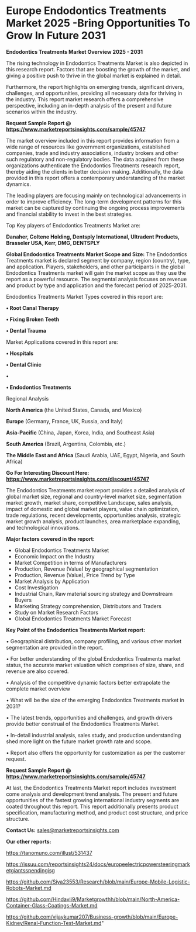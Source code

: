 # Europe Endodontics Treatments Market 2025 -Bring Opportunities To Grow In Future 2031

<Strong> Endodontics Treatments Market Overview 2025 - 2031</strong>

The rising technology in Endodontics Treatments Market is also depicted in this research report. Factors that are boosting the growth of the market, and giving a positive push to thrive in the global market is explained in detail.

Furthermore, the report highlights on emerging trends, significant drivers, challenges, and opportunities, providing all necessary data for thriving in the industry. This report market research offers a comprehensive perspective, including an in-depth analysis of the present and future scenarios within the industry.

<strong>Request Sample Report @ <a href=https://www.marketreportsinsights.com/sample/45747>https://www.marketreportsinsights.com/sample/45747</a></strong>

The market overview included in this report provides information from a wide range of resources like government organizations, established companies, trade and industry associations, industry brokers and other such regulatory and non-regulatory bodies. The data acquired from these organizations authenticate the Endodontics Treatments research report, thereby aiding the clients in better decision making. Additionally, the data provided in this report offers a contemporary understanding of the market dynamics.

The leading players are focusing mainly on technological advancements in order to improve efficiency. The long-term development patterns for this market can be captured by continuing the ongoing process improvements and financial stability to invest in the best strategies.

Top Key players of Endodontics Treatments Market are:

<strong>Danaher, Coltene Holding, Dentsply International, Ultradent Products, Brasseler USA, Kerr, DMG, DENTSPLY</strong>

<strong><b>Global Endodontics Treatments Market Scope and Size:</b></strong>
The Endodontics Treatments market is declared segment by company, region (country), type, and application. Players, stakeholders, and other participants in the global Endodontics Treatments market will gain the market scope as they use the report as a powerful resource. The segmental analysis focuses on revenue and product by type and application and the forecast period of 2025-2031.

Endodontics Treatments Market Types covered in this report are:

<strong>•  Root Canal Therapy

•  Fixing Broken Teeth

•  Dental Trauma</strong>

Market Applications covered in this report are:

<strong>•  Hospitals

•  Dental Clinic

•  

•  Endodontics Treatments</strong> 

Regional Analysis

<strong>North America</strong> (the United States, Canada, and Mexico)

<strong>Europe</strong> (Germany, France, UK, Russia, and Italy)

<strong>Asia-Pacific</strong> (China, Japan, Korea, India, and Southeast Asia)

<strong>South America</strong> (Brazil, Argentina, Colombia, etc.)

<strong>The Middle East and Africa</strong> (Saudi Arabia, UAE, Egypt, Nigeria, and South Africa)

<strong>Go For Interesting Discount Here: <a href=https://www.marketreportsinsights.com/discount/45747>https://www.marketreportsinsights.com/discount/45747</a></strong>

The Endodontics Treatments market report provides a detailed analysis of global market size, regional and country-level market size, segmentation market growth, market share, competitive Landscape, sales analysis, impact of domestic and global market players, value chain optimization, trade regulations, recent developments, opportunities analysis, strategic market growth analysis, product launches, area marketplace expanding, and technological innovations.

<strong><b>Major factors covered in the report:</b></strong>
<ul>
  <li>Global Endodontics Treatments Market </li>
  <li>Economic Impact on the Industry</li>
  <li>Market Competition in terms of Manufacturers</li>
  <li>Production, Revenue (Value) by geographical segmentation</li>
  <li>Production, Revenue (Value), Price Trend by Type</li>
  <li>Market Analysis by Application</li>
  <li>Cost Investigation</li>
  <li>Industrial Chain, Raw material sourcing strategy and Downstream Buyers</li>
  <li>Marketing Strategy comprehension, Distributors and Traders</li>
  <li>Study on Market Research Factors</li>
  <li>Global Endodontics Treatments Market Forecast</li>
</ul>

<strong><b>Key Point of the Endodontics Treatments Market report:</b></strong>

• Geographical distribution, company profiling, and various other market segmentation are provided in the report.

• For better understanding of the global Endodontics Treatments market status, the accurate market valuation which comprises of size, share, and revenue are also covered.

• Analysis of the competitive dynamic factors better extrapolate the complete market overview

• What will be the size of the emerging Endodontics Treatments market in 2031?

• The latest trends, opportunities and challenges, and growth drivers provide better construal of the Endodontics Treatments Market.

• In-detail industrial analysis, sales study, and production understanding shed more light on the future market growth rate and scope.

• Report also offers the opportunity for customization as per the customer request.

<strong>Request Sample Report @ <a href=https://www.marketreportsinsights.com/sample/45747>https://www.marketreportsinsights.com/sample/45747</a></strong>

At last, the Endodontics Treatments Market report includes investment come analysis and development trend analysis. The present and future opportunities of the fastest growing international industry segments are coated throughout this report. This report additionally presents product specification, manufacturing method, and product cost structure, and price structure.

<strong>Contact Us:</strong>
sales@marketreportsinsights.com

<strong>Our other reports:</strong>

<a href=https://tanomuno.com/illust/531437>https://tanomuno.com/illust/531437</a>

<a href=https://issuu.com/reportsinsights24/docs/europeelectricpowersteeringmarketgiantsspendingisg>https://issuu.com/reportsinsights24/docs/europeelectricpowersteeringmarketgiantsspendingisg</a>

<a href=https://github.com/Siya23553/Research/blob/main/Europe-Mobile-Logistic-Robots-Market.md>https://github.com/Siya23553/Research/blob/main/Europe-Mobile-Logistic-Robots-Market.md</a>

<a href=https://github.com/Hindavii9/Marketgrowthh/blob/main/North-America-Container-Glass-Coatings-Market.md>https://github.com/Hindavii9/Marketgrowthh/blob/main/North-America-Container-Glass-Coatings-Market.md</a>

<a href=https://github.com/vijaykumar207/Business-growth/blob/main/Europe-Kidney/Renal-Function-Test-Market.md>https://github.com/vijaykumar207/Business-growth/blob/main/Europe-Kidney/Renal-Function-Test-Market.md</a>"
